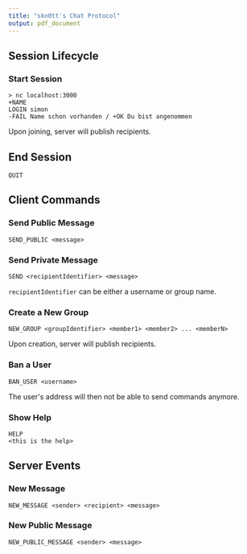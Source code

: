 ```yaml
---
title: "skn0tt's Chat Protocol"
output: pdf_document
---
```


## Session Lifecycle

### Start Session

```
> nc localhost:3000
+NAME
LOGIN simon
-FAIL Name schon vorhanden / +OK Du bist angenommen
```

Upon joining, server will publish recipients.

## End Session

```
QUIT
```

## Client Commands 

### Send Public Message

```
SEND_PUBLIC <message>
```

### Send Private Message

```
SEND <recipientIdentifier> <message>
```

`recipientIdentifier` can be either a username or group name.

### Create a New Group

```
NEW_GROUP <groupIdentifier> <member1> <member2> ... <memberN>
```

Upon creation, server will publish recipients.

### Ban a User

```
BAN_USER <username>
``` 

The user's address will then not be able to send commands anymore.

### Show Help

```
HELP
<this is the help>
```

## Server Events

### New Message

```
NEW_MESSAGE <sender> <recipient> <message> 
```

### New Public Message

```
NEW_PUBLIC_MESSAGE <sender> <message>
```
